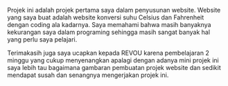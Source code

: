 Projek ini adalah projek pertama saya dalam penyusunan website. 
Website yang saya buat adalah website konversi suhu Celsius dan Fahrenheit dengan coding ala kadarnya.
Saya memahami bahwa masih banyaknya kekurangan saya dalam programing sehingga masih sangat banyak hal yang perlu saya pelajari.

Terimakasih juga saya ucapkan kepada REVOU karena pembelajaran 2 minggu yang cukup menyenangkan apalagi dengan adanya mini projek ini saya lebih tau bagaimana gambaran pembuatan projek website dan sedikit mendapat susah dan senangnya mengerjakan projek ini.

